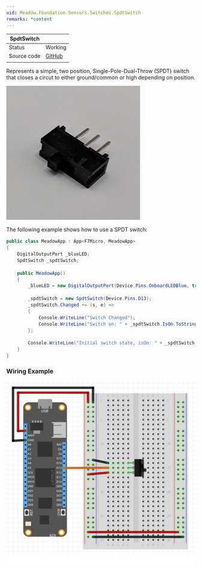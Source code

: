 ```yaml
---
uid: Meadow.Foundation.Sensors.Switches.SpdtSwitch
remarks: *content
---
```


| SpdtSwitch  |             |
|-------------|-------------|
| Status      | Working     |
| Source code | [GitHub](https://github.com/WildernessLabs/Meadow.Foundation/tree/master/Source/Meadow.Foundation.Core/Sensors/Switches)  |
| | |

Represents a simple, two position, Single-Pole-Dual-Throw (SPDT) switch that closes a circut to either ground/common or high depending on position.

![](../../API_Assets/Meadow.Foundation.Sensors.Switches.SpdtSwitch/SPDT_Switch.png)

The following example shows how to use a SPDT switch:

```csharp
public class MeadowApp : App<F7Micro, MeadowApp>
{
    DigitalOutputPort _blueLED;
    SpdtSwitch _spdtSwitch;

    public MeadowApp()
    {
        _blueLED = new DigitalOutputPort(Device.Pins.OnboardLEDBlue, true);

        _spdtSwitch = new SpdtSwitch(Device.Pins.D13);
        _spdtSwitch.Changed += (s, e) =>
        {
            Console.WriteLine("Switch Changed");
            Console.WriteLine("Switch on: " + _spdtSwitch.IsOn.ToString());
        };

        Console.WriteLine("Initial switch state, isOn: " + _spdtSwitch.IsOn.ToString());
    }
}
```

### Wiring Example

![](../../API_Assets/Meadow.Foundation.Sensors.Switches.SpdtSwitch/SpdtSwitch.svg)